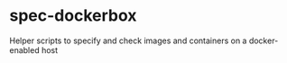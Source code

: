 spec-dockerbox
==============

Helper scripts to specify and check images and containers on a docker-enabled host
